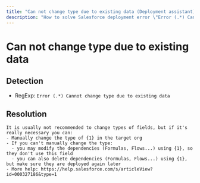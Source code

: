 ```yaml
---
title: "Can not change type due to existing data (Deployment assistant)"
description: "How to solve Salesforce deployment error \"Error (.*) Cannot change type due to existing data\""
---
```

<!-- markdownlint-disable MD013 -->
# Can not change type due to existing data

## Detection

- RegExp: `Error (.*) Cannot change type due to existing data`

## Resolution

```shell
It is usually not recommended to change types of fields, but if it's really necessary you can:
- Manually change the type of {1} in the target org
- If you can't manually change the type:
  - you may modify the dependencies (Formulas, Flows...) using {1}, so they don't use this field
  - you can also delete dependencies (Formulas, Flows...) using {1}, but make sure they are deployed again later
- More help: https://help.salesforce.com/s/articleView?id=000327186&type=1
```
